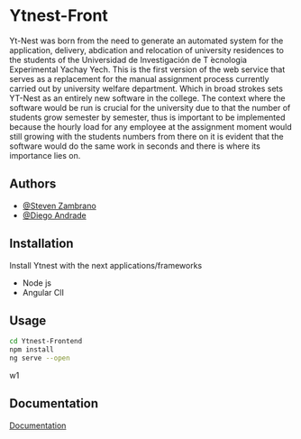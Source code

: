 
# Ytnest-Front


Yt-Nest was born from the need to generate an automated system for the application,
delivery, abdication and relocation of university residences to the students of the Universidad de Investigación de T  ́ecnologia Experimental Yachay Yech. This is the first version of the web service that serves as a replacement for the manual assignment process currently carried out by university welfare department. Which in broad strokes sets YT-Nest as an entirely new software in the college. The context where the software would be run is crucial for the university due to that the number of students grow semester by semester, thus is important to be implemented because the hourly load for any employee at the assignment moment would still growing with the students numbers from there on it is evident that the software would do the same work in seconds and there is where its importance lies on.

## Authors

- [@Steven Zambrano](https://github.com/StevenZ-G)
- [@Diego Andrade](https://github.com/chokez2001)

## Installation

Install Ytnest with the next applications/frameworks

- Node js
- Angular ClI
    
## Usage

```bash
cd Ytnest-Frontend
npm install
ng serve --open

```

w1
## Documentation

[Documentation](https://linktodocumentation)

